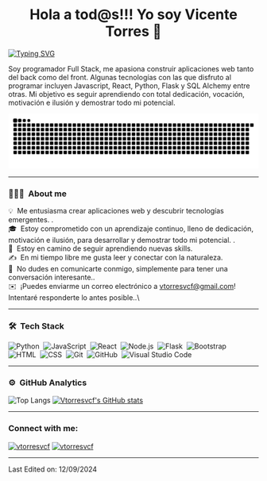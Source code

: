 ###

<h1 align="center">Hola a tod@s!!! Yo soy Vicente Torres 🤙<width="30px"></h1>

[![Typing SVG](https://readme-typing-svg.herokuapp.com?font=Robot-Bold&size=30&color=330033&center=true&vCenter=true&width=900&height=110&lines=Programador+Full-Stack;Programmer)](https://git.io/typing-svg)
  
Soy programador Full Stack, me apasiona construir aplicaciones web tanto del back como del front. Algunas tecnologías con las que disfruto al programar incluyen Javascript, React, Python, Flask y SQL Alchemy entre otras. Mi objetivo es seguir
aprendiendo con total dedicación, vocación, motivación e ilusión  y demostrar todo mi potencial.

<p align = "center">
	<img src = "https://github.com/7oSkaaa/7oSkaaa/blob/output/github-contribution-grid-snake.svg?" alt = "Snake Game"/>
</p>
<hr width="100%" >

### 👨🏻‍💻 &nbsp;About me

💡 &nbsp;Me entusiasma crear aplicaciones web y descubrir tecnologías emergentes. .\
🎓 &nbsp;Estoy comprometido con un aprendizaje continuo, lleno de dedicación, motivación e ilusión, para desarrollar y demostrar todo mi potencial. .\
🌱 &nbsp;Estoy en camino de seguir aprendiendo nuevas skills.\
✍️ &nbsp;En mi tiempo libre me gusta leer y conectar con la naturaleza.\
💬 &nbsp;No dudes en comunicarte conmigo, simplemente para tener una conversación interesante..\
✉️ &nbsp;¡Puedes enviarme un correo electrónico a vtorresvcf@gmail.com! Intentaré responderte lo antes posible..\


<hr width="100%" >

### 🛠 &nbsp;Tech Stack

![Python](https://img.shields.io/badge/-Python-05122A?style=flat&logo=python)&nbsp;
![JavaScript](https://img.shields.io/badge/-JavaScript-05122A?style=flat&logo=javascript)&nbsp;
![React](https://img.shields.io/badge/-React-05122A?style=flat&logo=react)&nbsp;
![Node.js](https://img.shields.io/badge/-Node.js-05122A?style=flat&logo=node.js)&nbsp;
![Flask](https://img.shields.io/badge/-Flask-05122A?style=flat&logo=flask)&nbsp;
![Bootstrap](https://img.shields.io/badge/-Bootstrap-05122A?style=flat&logo=bootstrap&logoColor=563D7C)\
![HTML](https://img.shields.io/badge/-HTML-05122A?style=flat&logo=HTML5)&nbsp;
![CSS](https://img.shields.io/badge/-CSS-05122A?style=flat&logo=CSS3&logoColor=1572B6)&nbsp;
![Git](https://img.shields.io/badge/-Git-05122A?style=flat&logo=git)&nbsp;
![GitHub](https://img.shields.io/badge/-GitHub-05122A?style=flat&logo=github)&nbsp;
![Visual Studio Code](https://img.shields.io/badge/-Visual%20Studio%20Code-05122A?style=flat&logo=visual-studio-code&logoColor=007ACC)&nbsp;

<hr width="100%" >

### ⚙️ &nbsp;GitHub Analytics

<p align="center">

![Top Langs](https://github-readme-stats.vercel.app/api/top-langs/?username=vtorresvcf&layout=compact)
[![Vtorresvcf's GitHub stats](https://github-readme-stats.vercel.app/api?username=vtorresvcf)](https://github.com/vtorresvcf/vtorresvcf)
</p>

<hr width="100%" >

<h3 align="left">Connect with me:</h3>
<p align="left">
<a href="https://www.linkedin.com/in/vicente-torres-luna/" target="blank"><img align="center" src="https://raw.githubusercontent.com/rahuldkjain/github-profile-readme-generator/master/src/images/icons/Social/linked-in-alt.svg" alt="vtorresvcf" height="30" width="40" /></a>
<a href="https://www.instagram.com/vtorresvcf/" target="blank"><img align="center" src="https://raw.githubusercontent.com/rahuldkjain/github-profile-readme-generator/master/src/images/icons/Social/instagram.svg" alt="vtorresvcf" height="30" width="40" /></a>
</p>

<hr width="100%" >

Last Edited on: 12/09/2024

<!--
**vtorresvcf/vtorresvcf** is a ✨ _special_ ✨ repository because its `README.md` (this file) appears on your GitHub profile.

Here are some ideas to get you started:

- 🔭 I’m currently working on ...
- 🌱 I’m currently learning ...
- 👯 I’m looking to collaborate on ...
- 🤔 I’m looking for help with ...
- 💬 Ask me about ...
- 📫 How to reach me: ...
- 😄 Pronouns: ...
- ⚡ Fun fact: ...
-->

